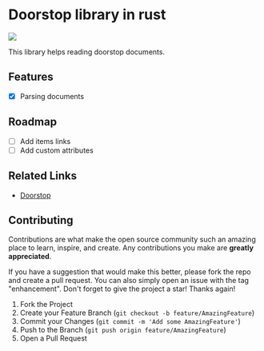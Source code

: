 # Doorstop library in rust
![](https://github.com/invap/doorstop-rs/actions/workflows/rust.yml/badge.svg)

This library helps reading doorstop documents.

## Features
- [X] Parsing documents

## Roadmap
- [ ] Add items links
- [ ] Add custom attributes

## Related Links
- [Doorstop](https://doorstop.readthedocs.io/en/latest/)

## Contributing

Contributions are what make the open source community such an amazing place to learn, inspire, and create. Any contributions you make are **greatly appreciated**.

If you have a suggestion that would make this better, please fork the repo and create a pull request. You can also simply open an issue with the tag "enhancement".
Don't forget to give the project a star! Thanks again!

1. Fork the Project
2. Create your Feature Branch (`git checkout -b feature/AmazingFeature`)
3. Commit your Changes (`git commit -m 'Add some AmazingFeature'`)
4. Push to the Branch (`git push origin feature/AmazingFeature`)
5. Open a Pull Request

